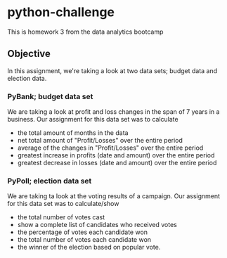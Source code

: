 # python-challenge
This is homework 3 from the data analytics bootcamp

## Objective
In this assignment, we're taking a look at two data sets; budget data and election data.

### PyBank; budget data set
We are taking a look at profit and loss changes in the span of 7 years in a business. Our assignment for this data set was to calculate
* the total amount of months in the data
* net total amount of "Profit/Losses" over the entire period
* average of the changes in "Profit/Losses" over the entire period
* greatest increase in profits (date and amount) over the entire period
* greatest decrease in losses (date and amount) over the entire period

### PyPoll; election data set
We are taking ta look at the voting results of a campaign. Our assignment for this data set was to calculate/show
  * the total number of votes cast
  * show a complete list of candidates who received votes
  * the percentage of votes each candidate won
  * the total number of votes each candidate won
  * the winner of the election based on popular vote.
